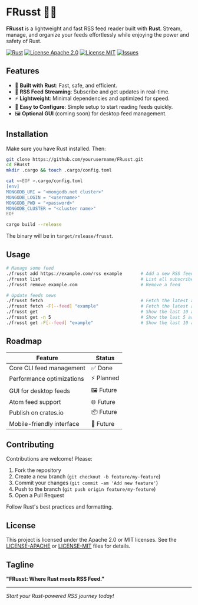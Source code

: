 # FRusst 🧠📡

**FRusst** is a lightweight and fast RSS feed reader built with **Rust**. Stream, manage, and organize your feeds effortlessly while enjoying the power and safety of Rust.

[![Rust](https://img.shields.io/badge/Rust-1.89.0-orange)](https://www.rust-lang.org/)
[![License Apache 2.0](https://img.shields.io/badge/license-Apache_2.0-blue)](LICENSE-Apache)
[![License MIT](https://img.shields.io/badge/license-MIT-blue)](LICENSE-MIT)
[![Issues](https://img.shields.io/github/issues/JonathanLT/FRusst)](https://github.com/JonathanLT/FRusst/issues)

## Features

- 🦀 **Built with Rust**: Fast, safe, and efficient.
- 📡 **RSS Feed Streaming**: Subscribe and get updates in real-time.
- ⚡ **Lightweight**: Minimal dependencies and optimized for speed.
- 🔧 **Easy to Configure**: Simple setup to start reading feeds quickly.
- 🖼️ **Optional GUI** (coming soon) for desktop feed management.

## Installation

Make sure you have Rust installed. Then:

```bash
git clone https://github.com/yourusername/FRusst.git
cd FRusst
mkdir .cargo && touch .cargo/config.toml

cat <<EOF >.cargo/config.toml
[env]
MONGODB_URI = "<mongodb.net cluster>"
MONGODB_LOGIN = "<username>"
MONGODB_PWD = "<password>"
MONGODB_CLUSTER = "<cluster name>"
EOF

cargo build --release
```

The binary will be in `target/release/frusst`.

## Usage

```bash
# Manage some feed
./frusst add https://example.com/rss example       # Add a new RSS feed with a custom name
./frusst list                                      # List all subscribed feeds
./frusst remove example.com                        # Remove a feed

# Update feeds news
./frusst fetch                                     # Fetch the latest articles from all feeds
./frusst fetch -F[--feed] "example"                # Fetch the latest articles from feed(s), seperated by comma
./frusst get                                       # Show the last 10 articles
./frusst get -n 5                                  # Show the last 5 articles
./frusst get -F[--feed] "example"                  # Show the last 10 articles from feed(s), seperated by comma
```

## Roadmap

| Feature                          | Status       |
|---------------------------------|-------------|
| Core CLI feed management          | ✅ Done      |
| Performance optimizations         | ⚡ Planned   |
| GUI for desktop feeds             | 🖼️ Future  |
| Atom feed support                 | 🌐 Future  |
| Publish on crates.io              | 📦 Future  |
| Mobile-friendly interface         | 📱 Future    |

## Contributing

Contributions are welcome! Please:

1. Fork the repository
2. Create a new branch (`git checkout -b feature/my-feature`)
3. Commit your changes (`git commit -am 'Add new feature'`)
4. Push to the branch (`git push origin feature/my-feature`)
5. Open a Pull Request

Follow Rust's best practices and formatting.

## License

This project is licensed under the Apache 2.0 or MIT licenses. See the [LICENSE-APACHE](LICENSE-Apache) or [LICENSE-MIT](LICENSE-MIT) files for details.

## Tagline

**\"FRusst: Where Rust meets RSS Feed.\"**

---

*Start your Rust-powered RSS journey today!*
